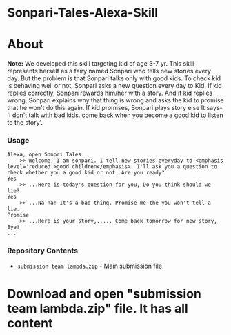 # Sonpari-Tales-Alexa-Skill


# About
**Note:** We developed this skill targeting kid of age 3-7 yr. 
This skill represents herself as a fairy named Sonpari who tells new stories every day. But the problem is that Sonpari talks only with good kids. 
To check kid is behaving well or not, Sonpari asks a new question every day to Kid. If kid replies correctly, Sonpari rewards him/her with a story. And if kid replies wrong, Sonpari explains why that thing is wrong and asks the kid to promise that he won't do this again.
If kid promises, Sonpari plays story else It says- 'I don't talk with bad kids. come back when you become a good kid to listen to the story'.



### Usage

```text
Alexa, open Sonpri Tales
	>> Welcome, I am sonpari. I tell new stories everyday to <emphasis level='reduced'>good children</emphasis>. I'll ask you a question to check whether you a good kid or not. Are you ready?
Yes
	>> ...Here is today's question for you, Do you think should we lie?
Yes
	>> ...Na-na! It's a bad thing. Promise me the you won't tell a lie.
Promise
 	>> ...Here is your story,..... Come back tomorrow for new story, Bye!
...
```

### Repository Contents
* `submission team lambda.zip`	- Main submission file.

# Download and open "submission team lambda.zip" file. It has all content
